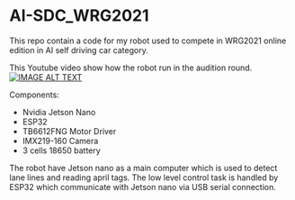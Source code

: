 # AI-SDC_WRG2021
This repo contain a code for my robot used to compete in WRG2021 online edition in AI self driving car category.

This Youtube video show how the robot run in the audition round.<br>
[![IMAGE ALT TEXT](http://img.youtube.com/vi/pF2o6g37ECA/0.jpg)](https://youtu.be/pF2o6g37ECA?t=44 "WRG2021 AI-SDC TH0092 Tarit Witworrasakul")

Components:
- Nvidia Jetson Nano
- ESP32
- TB6612FNG Motor Driver
- IMX219-160 Camera
- 3 cells 18650 battery

The robot have Jetson nano as a main computer which is used to detect lane lines and reading april tags. The low level control task is handled by ESP32 which communicate with Jetson nano via USB serial connection.
